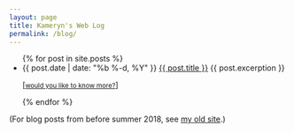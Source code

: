 ```yaml
---
layout: page
title: Kameryn's Web Log
permalink: /blog/
---
```


<div class="home">


  <ul class="post-list">
    {% for post in site.posts %}
      <li>
        <span class="post-meta">{{ post.date | date: "%b %-d, %Y" }}</span>
        <a class="post-link" href="{{ post.url | prepend: site.baseurl }}">{{ post.title }}</a>
		{{ post.excerption }} <p>[<a href="{{ post.url | prepend: site.baseurl }}"><small>would you like to know more?</small></a>]</p>
      </li>
    {% endfor %}
  </ul>
</div>

  (For blog posts from before summer 2018, see <a href="https://kamerynblog.wordpress.com">my old site</a>.)
